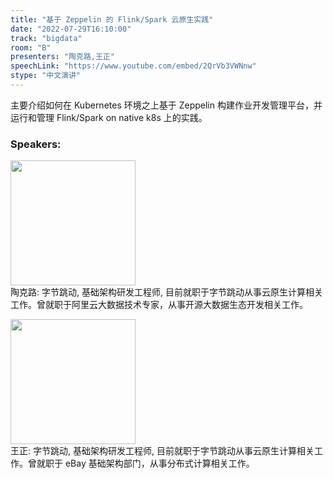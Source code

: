 ```yaml
---
title: "基于 Zeppelin 的 Flink/Spark 云原生实践"
date: "2022-07-29T16:10:00"
track: "bigdata"
room: "B"
presenters: "陶克路,王正"
speechLink: "https://www.youtube.com/embed/2QrVb3VWNnw"
stype: "中文演讲"
---
```

主要介绍如何在 Kubernetes 环境之上基于 Zeppelin 构建作业开发管理平台，并运行和管理 Flink/Spark on native k8s 上的实践。
 ### Speakers: 
 <img src="images/speaker/1068.png" width="200" /><br>陶克路: 字节跳动, 基础架构研发工程师, 目前就职于字节跳动从事云原生计算相关工作。曾就职于阿里云大数据技术专家，从事开源大数据生态开发相关工作。

 <img src="images/speaker/1068_2.png" width="200" /><br>王正: 字节跳动, 基础架构研发工程师, 目前就职于字节跳动从事云原生计算相关工作。曾就职于 eBay 基础架构部门，从事分布式计算相关工作。

 